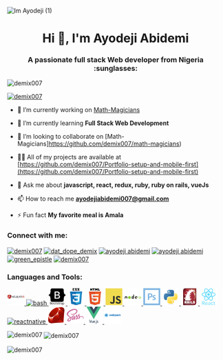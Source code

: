 ![Im Ayodeji (1)](https://user-images.githubusercontent.com/35904766/196478268-f519c582-376e-4f95-ad9a-fc4690a6acf9.gif)

<h1 align="center">Hi 👋, I'm Ayodeji Abidemi</h1>
<h3 align="center">A passionate full stack Web developer from Nigeria :sunglasses:</h3>


<p align="left"> <img src="https://komarev.com/ghpvc/?username=demix007&label=Profile%20views&color=0e75b6&style=flat" alt="demix007" /> </p>

<p align="left"> <a href="https://github.com/ryo-ma/github-profile-trophy"><img src="https://github-profile-trophy.vercel.app/?username=demix007" alt="demix007" /></a> </p>

- 🔭 I’m currently working on [Math-Magicians](https://github.com/demix007/math-magicians)

- 🌱 I’m currently learning **Full Stack Web Development**

- 👯 I’m looking to collaborate on [Math-Magicians]https://github.com/demix007/math-magicians)

- 👨‍💻 All of my projects are available at [https://github.com/demix007/Portfolio-setup-and-mobile-first](https://github.com/demix007/Portfolio-setup-and-mobile-first)

- 💬 Ask me about **javascript, react, redux, ruby, ruby on rails, vueJs**

- 📫 How to reach me **ayodejiabidemi007@gmail.com**

- ⚡ Fun fact **My favorite meal is Amala**

<h3 align="left">Connect with me:</h3>
<p align="left">
<a href="https://codepen.io/demix007" target="blank"><img align="center" src="https://raw.githubusercontent.com/rahuldkjain/github-profile-readme-generator/master/src/images/icons/Social/codepen.svg" alt="demix007" height="30" width="40" /></a>
<a href="https://twitter.com/dat_dope_demix" target="blank"><img align="center" src="https://raw.githubusercontent.com/rahuldkjain/github-profile-readme-generator/master/src/images/icons/Social/twitter.svg" alt="dat_dope_demix" height="30" width="40" /></a>
<a href="https://linkedin.com/in/ayodeji abidemi" target="blank"><img align="center" src="https://raw.githubusercontent.com/rahuldkjain/github-profile-readme-generator/master/src/images/icons/Social/linked-in-alt.svg" alt="ayodeji abidemi" height="30" width="40" /></a>
<a href="https://fb.com/ayodeji abidemi" target="blank"><img align="center" src="https://raw.githubusercontent.com/rahuldkjain/github-profile-readme-generator/master/src/images/icons/Social/facebook.svg" alt="ayodeji abidemi" height="30" width="40" /></a>
<a href="https://instagram.com/green_epistle" target="blank"><img align="center" src="https://raw.githubusercontent.com/rahuldkjain/github-profile-readme-generator/master/src/images/icons/Social/instagram.svg" alt="green_epistle" height="30" width="40" /></a>
<a href="https://www.hackerrank.com/demix007" target="blank"><img align="center" src="https://raw.githubusercontent.com/rahuldkjain/github-profile-readme-generator/master/src/images/icons/Social/hackerrank.svg" alt="demix007" height="30" width="40" /></a>
</p>

<h3 align="left">Languages and Tools:</h3>
<p align="left"> <a href="https://angular.io" target="_blank" rel="noreferrer"> <img src="https://raw.githubusercontent.com/devicons/devicon/master/icons/angularjs/angularjs-original-wordmark.svg" alt="angularjs" width="40" height="40"/> </a> <a href="https://www.gnu.org/software/bash/" target="_blank" rel="noreferrer"> <img src="https://www.vectorlogo.zone/logos/gnu_bash/gnu_bash-icon.svg" alt="bash" width="40" height="40"/> </a> <a href="https://getbootstrap.com" target="_blank" rel="noreferrer"> <img src="https://raw.githubusercontent.com/devicons/devicon/master/icons/bootstrap/bootstrap-plain-wordmark.svg" alt="bootstrap" width="40" height="40"/> </a> <a href="https://www.w3schools.com/css/" target="_blank" rel="noreferrer"> <img src="https://raw.githubusercontent.com/devicons/devicon/master/icons/css3/css3-original-wordmark.svg" alt="css3" width="40" height="40"/> </a> <a href="https://www.w3.org/html/" target="_blank" rel="noreferrer"> <img src="https://raw.githubusercontent.com/devicons/devicon/master/icons/html5/html5-original-wordmark.svg" alt="html5" width="40" height="40"/> </a> <a href="https://developer.mozilla.org/en-US/docs/Web/JavaScript" target="_blank" rel="noreferrer"> <img src="https://raw.githubusercontent.com/devicons/devicon/master/icons/javascript/javascript-original.svg" alt="javascript" width="40" height="40"/> </a> <a href="https://nodejs.org" target="_blank" rel="noreferrer"> <img src="https://raw.githubusercontent.com/devicons/devicon/master/icons/nodejs/nodejs-original-wordmark.svg" alt="nodejs" width="40" height="40"/> </a> <a href="https://www.photoshop.com/en" target="_blank" rel="noreferrer"> <img src="https://raw.githubusercontent.com/devicons/devicon/master/icons/photoshop/photoshop-line.svg" alt="photoshop" width="40" height="40"/> </a> <a href="https://www.python.org" target="_blank" rel="noreferrer"> <img src="https://raw.githubusercontent.com/devicons/devicon/master/icons/python/python-original.svg" alt="python" width="40" height="40"/> </a> <a href="https://rubyonrails.org" target="_blank" rel="noreferrer"> <img src="https://raw.githubusercontent.com/devicons/devicon/master/icons/rails/rails-original-wordmark.svg" alt="rails" width="40" height="40"/> </a> <a href="https://reactjs.org/" target="_blank" rel="noreferrer"> <img src="https://raw.githubusercontent.com/devicons/devicon/master/icons/react/react-original-wordmark.svg" alt="react" width="40" height="40"/> </a> <a href="https://reactnative.dev/" target="_blank" rel="noreferrer"> <img src="https://reactnative.dev/img/header_logo.svg" alt="reactnative" width="40" height="40"/> </a> <a href="https://www.ruby-lang.org/en/" target="_blank" rel="noreferrer"> <img src="https://raw.githubusercontent.com/devicons/devicon/master/icons/ruby/ruby-original.svg" alt="ruby" width="40" height="40"/> </a> <a href="https://sass-lang.com" target="_blank" rel="noreferrer"> <img src="https://raw.githubusercontent.com/devicons/devicon/master/icons/sass/sass-original.svg" alt="sass" width="40" height="40"/> </a> <a href="https://vuejs.org/" target="_blank" rel="noreferrer"> <img src="https://raw.githubusercontent.com/devicons/devicon/master/icons/vuejs/vuejs-original-wordmark.svg" alt="vuejs" width="40" height="40"/> </a> <a href="https://webpack.js.org" target="_blank" rel="noreferrer"> <img src="https://raw.githubusercontent.com/devicons/devicon/d00d0969292a6569d45b06d3f350f463a0107b0d/icons/webpack/webpack-original-wordmark.svg" alt="webpack" width="40" height="40"/> </a> </p>

<p><img align="left" src="https://github-readme-stats.vercel.app/api/top-langs?username=demix007&show_icons=true&locale=en&layout=compact" alt="demix007" /></p>

<p>&nbsp;<img align="center" src="https://github-readme-stats.vercel.app/api?username=demix007&show_icons=true&locale=en" alt="demix007" /></p>

<p><img align="center" src="https://github-readme-streak-stats.herokuapp.com/?user=demix007&" alt="demix007" /></p>
